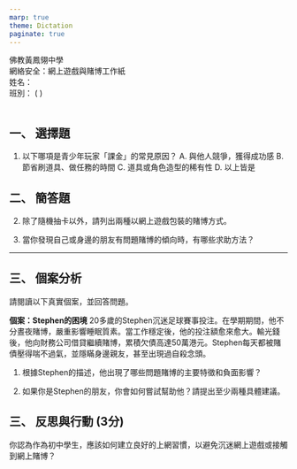 ```yaml
---
marp: true
theme: Dictation
paginate: true
---
```


<div class="header-info">
<div class="school-info">佛教黃鳳翎中學</div>
<div class="exam-info">網絡安全：網上遊戲與賭博工作紙
</div>
</div>

<div class="student-info">
<div class="name-field">
<span class="field-label">姓名：</span>
<span class="field-line"></span>
</div>
<div class="class-field">
<span class="field-label">班別：</span>
<span class="field-class"></span>
<span class="class-brackets">(   )</span>
</div>
</div>

<br>

## 一、 選擇題
1. 以下哪項是青少年玩家「課金」的常見原因？ 
   A. 與他人競爭，獲得成功感 
   B. 節省刷道具、做任務的時間 
   C. 道具或角色造型的稀有性 
   D. 以上皆是
<!-- ans: D -->

## 二、 簡答題
2.  除了隨機抽卡以外，請列出兩種以網上遊戲包裝的賭博方式。
   <div class="answer-space"></div>
   <div class="answer-space"></div>
   <div class="answer-space"></div>
    <!-- 答：**除了隨機抽卡外，以網上遊戲包裝的賭博方式還包括：網上社交賭場遊戲（使用虛擬貨幣模擬賭博，通常贏錢概率較高且賠率極高，讓玩家誤以為技術高超或能賺大錢）、電競賭盤（為主流電競職業聯賽開設賭盤，或利用遊戲中的「skins」進行投注）和遊戲化金融（Play-to-Earn，遊戲中所得道具、代幣可在市場上販售）。** -->
    
3.  當你發現自己或身邊的朋友有問題賭博的傾向時，有哪些求助方法？
<div class="answer-space"></div>
<div class="answer-space"></div>
<div class="answer-space"></div>
    <!-- 答：**如果發現自己或身邊人有問題賭博，可以尋求專業幫助。方法包括：撥打問題賭博輔導熱線。** -->

---

## 三、 個案分析
請閱讀以下真實個案，並回答問題。

**個案：Stephen的困境**
20多歲的Stephen沉迷足球賽事投注。在學期期間，他不分晝夜賭博，嚴重影響睡眠質素。當工作穩定後，他的投注額愈來愈大。輸光錢後，他向財務公司借貸繼續賭博，累積欠債高達50萬港元。Stephen每天都被賭債壓得喘不過氣，並隱瞞身邊親友，甚至出現過自殺念頭。

1.  根據Stephen的描述，他出現了哪些問題賭博的主要特徵和負面影響？
<div class="answer-space"></div>
<div class="answer-space"></div>
<div class="answer-space"></div>
    <!-- 答：**Stephen的問題賭博特徵包括：整天想著賭博（不分晝夜賭博）、投注額越下越大、因賭博而財政狀況惡劣（累積欠債50萬港元）、說謊以隱瞞賭博程度（隱瞞身邊親友），並且失去睡眠時間（影響睡眠質素）。
    他的負面影響則包括：日常生活受到影響（影響睡眠質素）、經濟困難（欠債50萬港元）、與家人、朋友關係變差（隱瞞親友），以及出現自殺念頭（情緒困擾）。** -->

2.  如果你是Stephen的朋友，你會如何嘗試幫助他？請提出至少兩種具體建議。
<div class="answer-space"></div>
<div class="answer-space"></div>
<div class="answer-space"></div>
    <!-- 答：**如果我是Stephen的朋友，我會：
    1.  鼓勵他尋求專業輔導，例如介紹問題賭博輔導熱線給他，並陪伴他一起面對。
    2.  與他真誠溝通，表達關心而不是責備，幫助他認識到賭博的危害，並強調他並不孤單。
    3.  協助他設定時間限制，避免沉迷於賭博活動，並建議他培養多元化興趣，轉移注意力。** -->

## 三、 反思與行動 (3分)
你認為作為初中學生，應該如何建立良好的上網習慣，以避免沉迷網上遊戲或接觸到網上賭博？
<div class="answer-space"></div>
<div class="answer-space"></div>
<div class="answer-space"></div>
<div class="answer-space"></div>
<!-- 答：**(學生自由作答，例如：設定上網時間限制，培養多元化興趣，多與朋友家人相處，認識網上賭博的陷阱，學習明智理財等。)** -->
